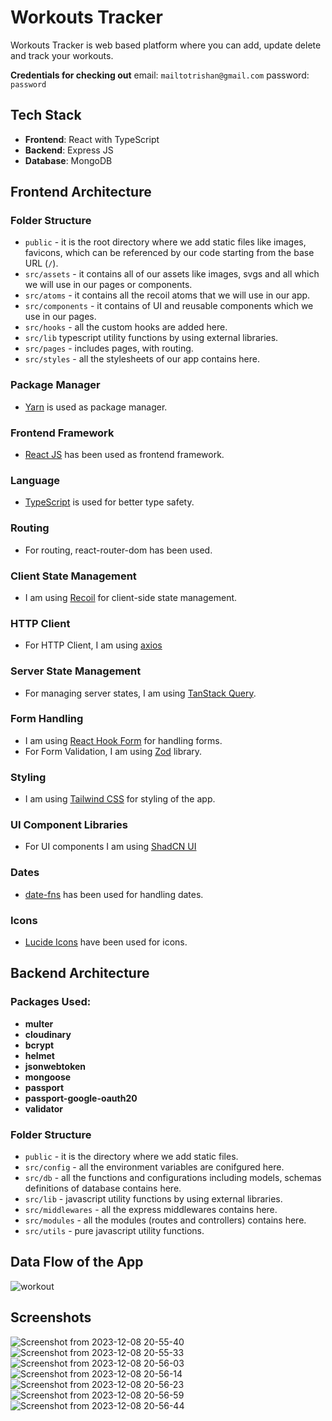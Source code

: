 
# Workouts Tracker

Workouts Tracker is web based platform where you can add, update delete and track your workouts.

**Credentials for checking out**
email: `mailtotrishan@gmail.com`
password: `password`

## Tech Stack
- **Frontend**: React with TypeScript
- **Backend**: Express JS
- **Database**: MongoDB

## Frontend Architecture

### Folder Structure

 - `public` - it is the root directory where we add static files like images, favicons, which can be referenced by our code starting from the base URL (`/`).
 - `src/assets` - it contains all of our assets like images, svgs and all which we will use in our pages or components.
 - `src/atoms` - it contains all the recoil atoms that we will use in our app.
 - `src/components` - it contains of UI and reusable components which we use in our pages.
 - `src/hooks` - all the custom hooks are added here.
 - `src/lib` typescript utility functions by using external libraries.
 - `src/pages` - includes pages, with routing.
 - `src/styles` - all the stylesheets of our app contains here.


### Package Manager

- [Yarn](https://yarnpkg.com/) is used as package manager.



###  Frontend Framework

- [React JS](https://react.dev/) has been used as frontend framework.


###  Language

- [TypeScript](https://www.typescriptlang.org/) is used for better type safety.


###  Routing

- For routing, react-router-dom has been used.

###  Client State Management

- I am using [Recoil](https://recoiljs.org/) for client-side state management.


### HTTP Client

- For HTTP Client, I am using [axios](https://axios-http.com/docs/intro)


### Server State Management

- For managing server states, I am using [TanStack Query](https://tanstack.com/query/latest/docs/react/overview).


###  Form Handling

- I am using [React Hook Form](https://www.react-hook-form.com/) for handling forms.
- For Form Validation, I am using [Zod](https://github.com/colinhacks/zod) library.


### Styling

- I am using [Tailwind CSS](https://tailwindcss.com/docs/installation) for styling of the app.


###  UI Component Libraries

- For UI components I am using [ShadCN UI](https://ui.shadcn.com/)


### Dates

- [date-fns](https://date-fns.org/) has been used for handling dates.


###  Icons

- [Lucide Icons](https://lucide.dev/icons/) have been used for icons.


## Backend Architecture

### Packages Used:
- **multer**
- **cloudinary**
- **bcrypt**
- **helmet**
- **jsonwebtoken**
- **mongoose**
- **passport**
- **passport-google-oauth20**
- **validator**

### Folder Structure
 - `public` - it is the directory where we add static files.
 - `src/config` - all the environment variables are conifgured here.
 - `src/db` - all the functions and configurations including models, schemas definitions of database contains here.
 - `src/lib` - javascript utility functions by using external libraries.
 - `src/middlewares` - all the express middlewares contains here.
 - `src/modules` - all the modules (routes and controllers) contains here.
 - `src/utils` - pure javascript utility functions.


## Data Flow of the App
![workout](https://github.com/trishan9/Workouts-Tracker/assets/114591777/2881a33f-a078-496d-8492-f91cd9fde903)


## Screenshots
![Screenshot from 2023-12-08 20-55-40](https://github.com/trishan9/Workouts-Tracker/assets/114591777/c5f81eb9-b0e5-4618-8bbc-51df284da700)
![Screenshot from 2023-12-08 20-55-33](https://github.com/trishan9/Workouts-Tracker/assets/114591777/3e089bd3-ea14-450b-8ea9-5cc769e64a0b)
![Screenshot from 2023-12-08 20-56-03](https://github.com/trishan9/Workouts-Tracker/assets/114591777/b8ec6be8-3d62-4380-841b-f1912bd60249)
![Screenshot from 2023-12-08 20-56-14](https://github.com/trishan9/Workouts-Tracker/assets/114591777/1adcb4e0-d576-4ea0-a243-95ec7190d239)
![Screenshot from 2023-12-08 20-56-23](https://github.com/trishan9/Workouts-Tracker/assets/114591777/8f32faa3-ca22-4399-ab68-2a2b5d242155)
![Screenshot from 2023-12-08 20-56-59](https://github.com/trishan9/Workouts-Tracker/assets/114591777/c7ecaa50-4841-45c5-a01c-17fc21f03691)
![Screenshot from 2023-12-08 20-56-44](https://github.com/trishan9/Workouts-Tracker/assets/114591777/92c6e527-3fc3-4029-bb63-e36251e4e285)
